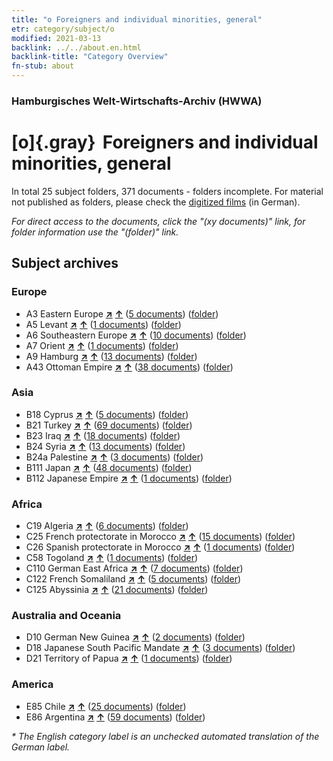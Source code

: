 ```yaml
---
title: "o Foreigners and individual minorities, general"
etr: category/subject/o
modified: 2021-03-13
backlink: ../../about.en.html
backlink-title: "Category Overview"
fn-stub: about
---
```


### Hamburgisches Welt-Wirtschafts-Archiv (HWWA)
# [o]{.gray}&#8201; Foreigners and individual minorities, general&#160; 





In total 25 subject folders, 371 documents - folders incomplete.
For material not published as folders, please check the [digitized films](/film/h1_sh) (in German).

_For direct access to the documents, click the "(xy documents)" link, for folder information use the "(folder)" link._

## Subject archives



### Europe

- A3 Eastern Europe [**&nearr;**](../../../geo/i/140896/about.en.html "Eastern Europe (all folders)") [**&uarr;**](../../../geo/about.en.html#A3 "Country category system") (<a href="https://pm20.zbw.eu/dfgview/sh/140896,145908" title="about: Eastern Europe : Foreigners and individual minorities, general" target="_blank">5 documents</a>) ([folder](http://purl.org/pressemappe20/folder/sh/140896,145908))
- A5 Levant [**&nearr;**](../../../geo/i/140898/about.en.html "Levant (all folders)") [**&uarr;**](../../../geo/about.en.html#A5 "Country category system") (<a href="https://pm20.zbw.eu/dfgview/sh/140898,145908" title="about: Levant : Foreigners and individual minorities, general" target="_blank">1 documents</a>) ([folder](http://purl.org/pressemappe20/folder/sh/140898,145908))
- A6 Southeastern Europe [**&nearr;**](../../../geo/i/140900/about.en.html "Southeastern Europe (all folders)") [**&uarr;**](../../../geo/about.en.html#A6 "Country category system") (<a href="https://pm20.zbw.eu/dfgview/sh/140900,145908" title="about: Southeastern Europe : Foreigners and individual minorities, general" target="_blank">10 documents</a>) ([folder](http://purl.org/pressemappe20/folder/sh/140900,145908))
- A7 Orient [**&nearr;**](../../../geo/i/140902/about.en.html "Orient (all folders)") [**&uarr;**](../../../geo/about.en.html#A7 "Country category system") (<a href="https://pm20.zbw.eu/dfgview/sh/140902,145908" title="about: Orient : Foreigners and individual minorities, general" target="_blank">1 documents</a>) ([folder](http://purl.org/pressemappe20/folder/sh/140902,145908))
- A9 Hamburg [**&nearr;**](../../../geo/i/140905/about.en.html "Hamburg (all folders)") [**&uarr;**](../../../geo/about.en.html#A9 "Country category system") (<a href="https://pm20.zbw.eu/dfgview/sh/140905,145908" title="about: Hamburg : Foreigners and individual minorities, general" target="_blank">13 documents</a>) ([folder](http://purl.org/pressemappe20/folder/sh/140905,145908))
- A43 Ottoman Empire [**&nearr;**](../../../geo/i/141034/about.en.html "Ottoman Empire (all folders)") [**&uarr;**](../../../geo/about.en.html#A43 "Country category system") (<a href="https://pm20.zbw.eu/dfgview/sh/141034,145908" title="about: Ottoman Empire : Foreigners and individual minorities, general" target="_blank">38 documents</a>) ([folder](http://purl.org/pressemappe20/folder/sh/141034,145908))

### Asia

- B18 Cyprus [**&nearr;**](../../../geo/i/141079/about.en.html "Cyprus (all folders)") [**&uarr;**](../../../geo/about.en.html#B18 "Country category system") (<a href="https://pm20.zbw.eu/dfgview/sh/141079,145908" title="about: Cyprus : Foreigners and individual minorities, general" target="_blank">5 documents</a>) ([folder](http://purl.org/pressemappe20/folder/sh/141079,145908))
- B21 Turkey [**&nearr;**](../../../geo/i/141111/about.en.html "Turkey (all folders)") [**&uarr;**](../../../geo/about.en.html#B21 "Country category system") (<a href="https://pm20.zbw.eu/dfgview/sh/141111,145908" title="about: Turkey : Foreigners and individual minorities, general" target="_blank">69 documents</a>) ([folder](http://purl.org/pressemappe20/folder/sh/141111,145908))
- B23 Iraq [**&nearr;**](../../../geo/i/141113/about.en.html "Iraq (all folders)") [**&uarr;**](../../../geo/about.en.html#B23 "Country category system") (<a href="https://pm20.zbw.eu/dfgview/sh/141113,145908" title="about: Iraq : Foreigners and individual minorities, general" target="_blank">18 documents</a>) ([folder](http://purl.org/pressemappe20/folder/sh/141113,145908))
- B24 Syria [**&nearr;**](../../../geo/i/141114/about.en.html "Syria (all folders)") [**&uarr;**](../../../geo/about.en.html#B24 "Country category system") (<a href="https://pm20.zbw.eu/dfgview/sh/141114,145908" title="about: Syria : Foreigners and individual minorities, general" target="_blank">13 documents</a>) ([folder](http://purl.org/pressemappe20/folder/sh/141114,145908))
- B24a Palestine [**&nearr;**](../../../geo/i/141115/about.en.html "Palestine (all folders)") [**&uarr;**](../../../geo/about.en.html#B24a "Country category system") (<a href="https://pm20.zbw.eu/dfgview/sh/141115,145908" title="about: Palestine : Foreigners and individual minorities, general" target="_blank">3 documents</a>) ([folder](http://purl.org/pressemappe20/folder/sh/141115,145908))
- B111 Japan [**&nearr;**](../../../geo/i/141272/about.en.html "Japan (all folders)") [**&uarr;**](../../../geo/about.en.html#B111 "Country category system") (<a href="https://pm20.zbw.eu/dfgview/sh/141272,145908" title="about: Japan : Foreigners and individual minorities, general" target="_blank">48 documents</a>) ([folder](http://purl.org/pressemappe20/folder/sh/141272,145908))
- B112 Japanese Empire [**&nearr;**](../../../geo/i/141273/about.en.html "Japanese Empire (all folders)") [**&uarr;**](../../../geo/about.en.html#B112 "Country category system") (<a href="https://pm20.zbw.eu/dfgview/sh/141273,145908" title="about: Japanese Empire : Foreigners and individual minorities, general" target="_blank">1 documents</a>) ([folder](http://purl.org/pressemappe20/folder/sh/141273,145908))

### Africa

- C19 Algeria [**&nearr;**](../../../geo/i/141354/about.en.html "Algeria (all folders)") [**&uarr;**](../../../geo/about.en.html#C19 "Country category system") (<a href="https://pm20.zbw.eu/dfgview/sh/141354,145908" title="about: Algeria : Foreigners and individual minorities, general" target="_blank">6 documents</a>) ([folder](http://purl.org/pressemappe20/folder/sh/141354,145908))
- C25 French protectorate in Morocco [**&nearr;**](../../../geo/i/141358/about.en.html "French protectorate in Morocco (all folders)") [**&uarr;**](../../../geo/about.en.html#C25 "Country category system") (<a href="https://pm20.zbw.eu/dfgview/sh/141358,145908" title="about: French protectorate in Morocco : Foreigners and individual minorities, general" target="_blank">15 documents</a>) ([folder](http://purl.org/pressemappe20/folder/sh/141358,145908))
- C26 Spanish protectorate in Morocco [**&nearr;**](../../../geo/i/141359/about.en.html "Spanish protectorate in Morocco (all folders)") [**&uarr;**](../../../geo/about.en.html#C26 "Country category system") (<a href="https://pm20.zbw.eu/dfgview/sh/141359,145908" title="about: Spanish protectorate in Morocco : Foreigners and individual minorities, general" target="_blank">1 documents</a>) ([folder](http://purl.org/pressemappe20/folder/sh/141359,145908))
- C58 Togoland [**&nearr;**](../../../geo/i/141408/about.en.html "Togoland (all folders)") [**&uarr;**](../../../geo/about.en.html#C58 "Country category system") (<a href="https://pm20.zbw.eu/dfgview/sh/141408,145908" title="about: Togoland : Foreigners and individual minorities, general" target="_blank">1 documents</a>) ([folder](http://purl.org/pressemappe20/folder/sh/141408,145908))
- C110 German East Africa [**&nearr;**](../../../geo/i/141471/about.en.html "German East Africa (all folders)") [**&uarr;**](../../../geo/about.en.html#C110 "Country category system") (<a href="https://pm20.zbw.eu/dfgview/sh/141471,145908" title="about: German East Africa : Foreigners and individual minorities, general" target="_blank">7 documents</a>) ([folder](http://purl.org/pressemappe20/folder/sh/141471,145908))
- C122 French Somaliland [**&nearr;**](../../../geo/i/141479/about.en.html "French Somaliland (all folders)") [**&uarr;**](../../../geo/about.en.html#C122 "Country category system") (<a href="https://pm20.zbw.eu/dfgview/sh/141479,145908" title="about: French Somaliland : Foreigners and individual minorities, general" target="_blank">5 documents</a>) ([folder](http://purl.org/pressemappe20/folder/sh/141479,145908))
- C125 Abyssinia [**&nearr;**](../../../geo/i/141482/about.en.html "Abyssinia (all folders)") [**&uarr;**](../../../geo/about.en.html#C125 "Country category system") (<a href="https://pm20.zbw.eu/dfgview/sh/141482,145908" title="about: Abyssinia : Foreigners and individual minorities, general" target="_blank">21 documents</a>) ([folder](http://purl.org/pressemappe20/folder/sh/141482,145908))

### Australia and Oceania

- D10 German New Guinea [**&nearr;**](../../../geo/i/141601/about.en.html "German New Guinea (all folders)") [**&uarr;**](../../../geo/about.en.html#D10 "Country category system") (<a href="https://pm20.zbw.eu/dfgview/sh/141601,145908" title="about: German New Guinea : Foreigners and individual minorities, general" target="_blank">2 documents</a>) ([folder](http://purl.org/pressemappe20/folder/sh/141601,145908))
- D18 Japanese South Pacific Mandate [**&nearr;**](../../../geo/i/141618/about.en.html "Japanese South Pacific Mandate (all folders)") [**&uarr;**](../../../geo/about.en.html#D18 "Country category system") (<a href="https://pm20.zbw.eu/dfgview/sh/141618,145908" title="about: Japanese South Pacific Mandate : Foreigners and individual minorities, general" target="_blank">3 documents</a>) ([folder](http://purl.org/pressemappe20/folder/sh/141618,145908))
- D21 Territory of Papua [**&nearr;**](../../../geo/i/141620/about.en.html "Territory of Papua (all folders)") [**&uarr;**](../../../geo/about.en.html#D21 "Country category system") (<a href="https://pm20.zbw.eu/dfgview/sh/141620,145908" title="about: Territory of Papua : Foreigners and individual minorities, general" target="_blank">1 documents</a>) ([folder](http://purl.org/pressemappe20/folder/sh/141620,145908))

### America

- E85 Chile [**&nearr;**](../../../geo/i/141691/about.en.html "Chile (all folders)") [**&uarr;**](../../../geo/about.en.html#E85 "Country category system") (<a href="https://pm20.zbw.eu/dfgview/sh/141691,145908" title="about: Chile : Foreigners and individual minorities, general" target="_blank">25 documents</a>) ([folder](http://purl.org/pressemappe20/folder/sh/141691,145908))
- E86 Argentina [**&nearr;**](../../../geo/i/141692/about.en.html "Argentina (all folders)") [**&uarr;**](../../../geo/about.en.html#E86 "Country category system") (<a href="https://pm20.zbw.eu/dfgview/sh/141692,145908" title="about: Argentina : Foreigners and individual minorities, general" target="_blank">59 documents</a>) ([folder](http://purl.org/pressemappe20/folder/sh/141692,145908))


_* The English category label is an unchecked automated translation of the German label._


